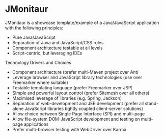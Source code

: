 JMonitaur
================================

JMonitaur is a showcase template/example of a Java/JavaScript application with the following principles:
* Pure Java/JavaScript
* Separation of Java and JavaScript/CSS roles
* Component architecture testable at all levels
* Script-centric, but leveraging IDEs

Technology Drivers and Choices
* Component architecture (prefer multi-Maven project over Ant)
* Leverage browser and JavaScript library technologies (use over Freemarker where suitable)
* Testable templating language (prefer Freemarker over JSP)
* Simple and powerful layout control (prefer Sitemesh over all others)
* Maximised leverage of libraries (e.g. Spring, Jackson)
* Separation of web-development and JEE development (prefer all stand-alone JavaScript libraries tightly coupled client-server solutions)
* Allow choice between Single Page Interface (SPI) and multi-page
* Allow file-system DOM-JavaScript development and testing on multi-page applications
* Prefer multi-browser testing with WebDriver over Karma